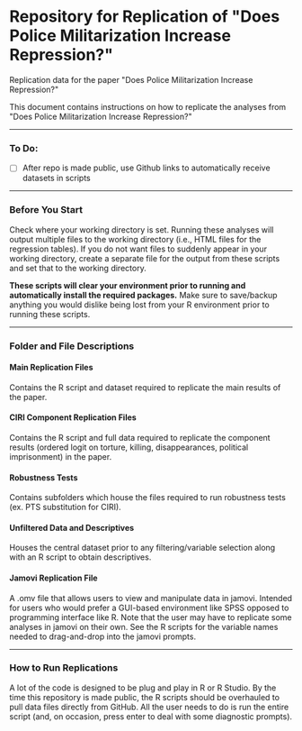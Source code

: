 # Repository for Replication of "Does Police Militarization Increase Repression?"
Replication data for the paper "Does Police Militarization Increase Repression?"

This document contains instructions on how to replicate the analyses from "Does Police Militarization Increase Repression?"

---

### To Do:
* [ ] After repo is made public, use Github links to automatically receive datasets in scripts

---

### Before You Start
Check where your working directory is set. Running these analyses will output multiple files to the working directory (i.e., HTML files for the regression tables). If you do not want files to suddenly appear in your working directory, create a separate file for the output from these scripts and set that to the working directory.

**These scripts will clear your environment prior to running and automatically install the required packages.** Make sure to save/backup anything you would dislike being lost from your R environment prior to running these scripts.

---

### Folder and File Descriptions
#### Main Replication Files
Contains the R script and dataset required to replicate the main results of the paper.
#### CIRI Component Replication Files
Contains the R script and full data required to replicate the component results (ordered logit on torture, killing, disappearances, political imprisonment) in the paper.
#### Robustness Tests
Contains subfolders which house the files required to run robustness tests (ex. PTS substitution for CIRI).
#### Unfiltered Data and Descriptives
Houses the central dataset prior to any filtering/variable selection along with an R script to obtain descriptives.
#### Jamovi Replication File 
A .omv file that allows users to view and manipulate data in jamovi. Intended for users who would prefer a GUI-based environment like SPSS opposed to programming interface like R. Note that the user may have to replicate some analyses in jamovi on their own. See the R scripts for the variable names needed to drag-and-drop into the jamovi prompts.

---
### How to Run Replications
A lot of the code is designed to be plug and play in R or R Studio. By the time this repository is made public, the R scripts should be overhauled to pull data files directly from GitHub. All the user needs to do is run the entire script (and, on occasion, press enter to deal with some diagnostic prompts). 
